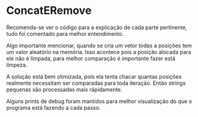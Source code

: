 # ConcatERemove

Recomenda-se ver o código para a explicação de cada parte pertinente, tudo foi comentado para melhor entendimento.

Algo importante mencionar, quando se cria um vetor todas a posições tem um valor aleatório na memória. Isso acontece pois a posição alocada para ele não é limpada, para melhor comparação é importante fazer está limpeza.

A solução está bem otimizada, pois ela tenta chacar quantas posições realmente necessitam ser comparadas para toda iteração. Então strings pequenas são processadas mais rápidamente.

Alguns prints de debug foram mantidos para melhor visualização do que o programa está fazendo a cada passo.
